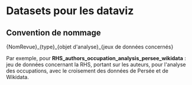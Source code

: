 # Datasets pour les dataviz

## Convention de nommage 

{NomRevue}\_{type}\_{objet d'analyse}\_{jeux de données concernés}

Par exemple, pour **RHS_authors_occupation_analysis_persee_wikidata** : jeu de données concernant la RHS, portant sur les auteurs, pour l'analyse des occupations, avec le croisement des données de Persée et de Wikidata.
